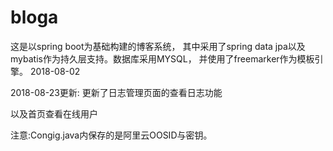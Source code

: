 # bloga
这是以spring boot为基础构建的博客系统，
其中采用了spring data jpa以及mybatis作为持久层支持。数据库采用MYSQL，
并使用了freemarker作为模板引擎。 2018-08-02

2018-08-23更新:
更新了日志管理页面的查看日志功能

以及首页查看在线用户



注意:Congig.java内保存的是阿里云OOSID与密钥。


